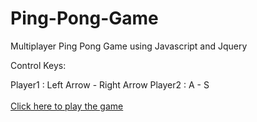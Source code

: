 # Ping-Pong-Game
Multiplayer Ping Pong Game using Javascript and Jquery

Control Keys:

Player1 : Left Arrow - Right Arrow
Player2 : A - S
<br><br>
<a href='https://itsmepvr.github.io/projects/ping-pong-game/'>Click here to play the game</a>

